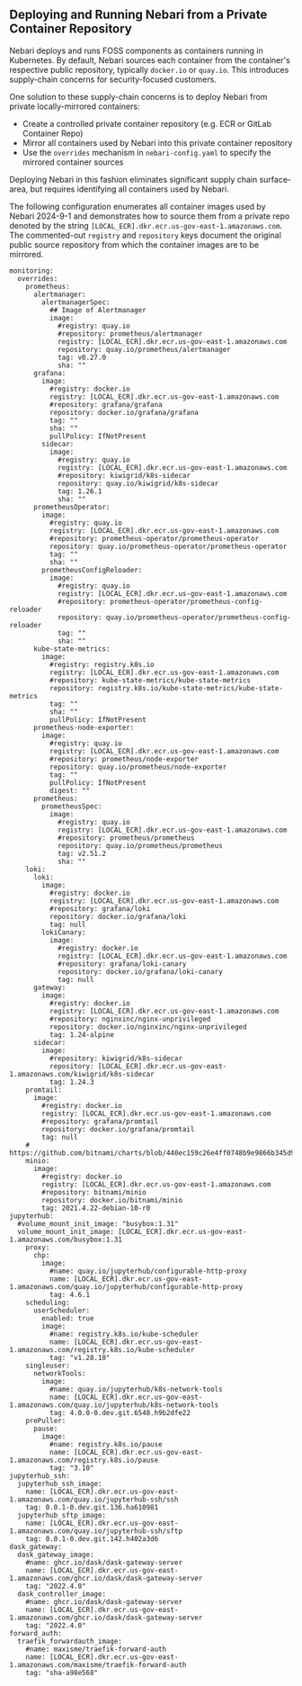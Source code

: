 ## Deploying and Running Nebari from a Private Container Repository

Nebari deploys and runs FOSS components as containers running in Kubernetes. 
By default, Nebari sources each container from the container's respective public repository, typically `docker.io` or `quay.io`. 
This introduces supply-chain concerns for security-focused customers.


One solution to these supply-chain concerns is to deploy Nebari from private locally-mirrored containers:  
- Create a controlled private container repository (e.g. ECR or GitLab Container Repo)
- Mirror all containers used by Nebari into this private container repository
- Use the `overrides` mechanism in `nebari-config.yaml` to specify the mirrored container sources

Deploying Nebari in this fashion eliminates significant supply chain surface-area, but requires identifying all containers used by Nebari.  

The following configuration enumerates all container images used by Nebari 2024-9-1 and demonstrates how to source them from a private repo denoted by the string `[LOCAL_ECR].dkr.ecr.us-gov-east-1.amazonaws.com`.  
The commented-out `registry` and `repository` keys document the original public source repository from which the container images are to be mirrored.

```
monitoring:
  overrides:
    prometheus:
      alertmanager:
        alertmanagerSpec:
          ## Image of Alertmanager
          image:
            #registry: quay.io
            #repository: prometheus/alertmanager
            registry: [LOCAL_ECR].dkr.ecr.us-gov-east-1.amazonaws.com
            repository: quay.io/prometheus/alertmanager
            tag: v0.27.0
            sha: ""
      grafana:
        image:
          #registry: docker.io
          registry: [LOCAL_ECR].dkr.ecr.us-gov-east-1.amazonaws.com
          #repository: grafana/grafana
          repository: docker.io/grafana/grafana
          tag: ""
          sha: ""
          pullPolicy: IfNotPresent
        sidecar:
          image:
            #registry: quay.io
            registry: [LOCAL_ECR].dkr.ecr.us-gov-east-1.amazonaws.com
            #repository: kiwigrid/k8s-sidecar
            repository: quay.io/kiwigrid/k8s-sidecar
            tag: 1.26.1
            sha: ""
      prometheusOperator:
        image:
          #registry: quay.io
          registry: [LOCAL_ECR].dkr.ecr.us-gov-east-1.amazonaws.com
          #repository: prometheus-operator/prometheus-operator
          repository: quay.io/prometheus-operator/prometheus-operator
          tag: ""
          sha: ""
        prometheusConfigReloader:
          image:
            #registry: quay.io
            registry: [LOCAL_ECR].dkr.ecr.us-gov-east-1.amazonaws.com
            #repository: prometheus-operator/prometheus-config-reloader
            repository: quay.io/prometheus-operator/prometheus-config-reloader
            tag: ""
            sha: ""
      kube-state-metrics:
        image:
          #registry: registry.k8s.io
          registry: [LOCAL_ECR].dkr.ecr.us-gov-east-1.amazonaws.com
          #repository: kube-state-metrics/kube-state-metrics
          repository: registry.k8s.io/kube-state-metrics/kube-state-metrics
          tag: ""
          sha: ""
          pullPolicy: IfNotPresent
      prometheus-node-exporter:
        image:
          #registry: quay.io
          registry: [LOCAL_ECR].dkr.ecr.us-gov-east-1.amazonaws.com
          #repository: prometheus/node-exporter
          repository: quay.io/prometheus/node-exporter
          tag: ""
          pullPolicy: IfNotPresent
          digest: ""
      prometheus:
        prometheusSpec:
          image:
            #registry: quay.io
            registry: [LOCAL_ECR].dkr.ecr.us-gov-east-1.amazonaws.com
            #repository: prometheus/prometheus
            repository: quay.io/prometheus/prometheus
            tag: v2.51.2
            sha: ""
    loki:
      loki:
        image:
          #registry: docker.io
          registry: [LOCAL_ECR].dkr.ecr.us-gov-east-1.amazonaws.com
          #repository: grafana/loki
          repository: docker.io/grafana/loki
          tag: null
        lokiCanary:
          image:
            #registry: docker.io
            registry: [LOCAL_ECR].dkr.ecr.us-gov-east-1.amazonaws.com
            #repository: grafana/loki-canary
            repository: docker.io/grafana/loki-canary
            tag: null
      gateway:
        image:
          #registry: docker.io
          registry: [LOCAL_ECR].dkr.ecr.us-gov-east-1.amazonaws.com
          #repository: nginxinc/nginx-unprivileged
          repository: docker.io/nginxinc/nginx-unprivileged
          tag: 1.24-alpine
      sidecar:
        image:
          #repository: kiwigrid/k8s-sidecar
          repository: [LOCAL_ECR].dkr.ecr.us-gov-east-1.amazonaws.com/kiwigrid/k8s-sidecar
          tag: 1.24.3
    promtail:
      image:
        #registry: docker.io
        registry: [LOCAL_ECR].dkr.ecr.us-gov-east-1.amazonaws.com
        #repository: grafana/promtail
        repository: docker.io/grafana/promtail
        tag: null
    # https://github.com/bitnami/charts/blob/440ec159c26e4ff0748b9e9866b345d98220c40a/bitnami/minio/values.yaml
    minio:
      image:
        #registry: docker.io
        registry: [LOCAL_ECR].dkr.ecr.us-gov-east-1.amazonaws.com
        #repository: bitnami/minio
        repository: docker.io/bitnami/minio
        tag: 2021.4.22-debian-10-r0
jupyterhub:
  #volume_mount_init_image: "busybox:1.31"
  volume_mount_init_image: [LOCAL_ECR].dkr.ecr.us-gov-east-1.amazonaws.com/busybox:1.31
    proxy:
      chp:
        image:
          #name: quay.io/jupyterhub/configurable-http-proxy
          name: [LOCAL_ECR].dkr.ecr.us-gov-east-1.amazonaws.com/quay.io/jupyterhub/configurable-http-proxy
          tag: 4.6.1
    scheduling:
      userScheduler:
        enabled: true
        image:
          #name: registry.k8s.io/kube-scheduler
          name: [LOCAL_ECR].dkr.ecr.us-gov-east-1.amazonaws.com/registry.k8s.io/kube-scheduler
          tag: "v1.28.10"
    singleuser:
      networkTools:
        image:
          #name: quay.io/jupyterhub/k8s-network-tools
          name: [LOCAL_ECR].dkr.ecr.us-gov-east-1.amazonaws.com/quay.io/jupyterhub/k8s-network-tools
          tag: 4.0.0-0.dev.git.6548.h9b2dfe22
    prePuller:
      pause:
        image:
          #name: registry.k8s.io/pause
          name: [LOCAL_ECR].dkr.ecr.us-gov-east-1.amazonaws.com/registry.k8s.io/pause
          tag: "3.10"
jupyterhub_ssh:
  jupyterhub_ssh_image:
    name: [LOCAL_ECR].dkr.ecr.us-gov-east-1.amazonaws.com/quay.io/jupyterhub-ssh/ssh
    tag: 0.0.1-0.dev.git.136.ha610981
  jupyterhub_sftp_image:
    name: [LOCAL_ECR].dkr.ecr.us-gov-east-1.amazonaws.com/quay.io/jupyterhub-ssh/sftp
    tag: 0.0.1-0.dev.git.142.h402a3d6
dask_gateway:
  dask_gateway_image:
    #name: ghcr.io/dask/dask-gateway-server
    name: [LOCAL_ECR].dkr.ecr.us-gov-east-1.amazonaws.com/ghcr.io/dask/dask-gateway-server
    tag: "2022.4.0"
  dask_controller_image:
    #name: ghcr.io/dask/dask-gateway-server
    name: [LOCAL_ECR].dkr.ecr.us-gov-east-1.amazonaws.com/ghcr.io/dask/dask-gateway-server
    tag: "2022.4.0"
forward_auth:
  traefik_forwardauth_image:
    #name: maxisme/traefik-forward-auth
    name: [LOCAL_ECR].dkr.ecr.us-gov-east-1.amazonaws.com/maxisme/traefik-forward-auth
    tag: "sha-a98e568"
```
